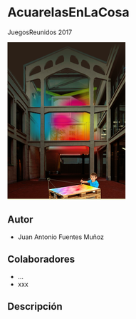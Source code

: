 AcuarelasEnLaCosa
============
JuegosReunidos 2017

![AcuarelasEnLaCosa](header.png)

Autor
------------
* Juan Antonio Fuentes Muñoz 
 
Colaboradores
------------
* ...
* xxx

Descripción
------------
